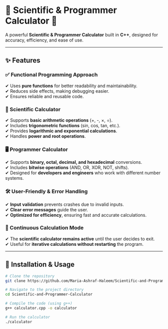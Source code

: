 # 🚀 Scientific & Programmer Calculator 🔢  

A powerful **Scientific & Programmer Calculator** built in **C++**, designed for accuracy, efficiency, and ease of use.  

---

## ✨ Features  

### ✅ Functional Programming Approach  
✔ Uses **pure functions** for better readability and maintainability.  
✔ Reduces side effects, making debugging easier.  
✔ Ensures reliable and reusable code.  

### 🔢 Scientific Calculator  
✔ Supports **basic arithmetic operations** (+, -, ×, ÷).  
✔ Includes **trigonometric functions** (sin, cos, tan, etc.).  
✔ Provides **logarithmic and exponential calculations**.  
✔ Handles **power and root operations**.  

### 🖥 Programmer Calculator  
✔ Supports **binary, octal, decimal, and hexadecimal** conversions.  
✔ Includes **bitwise operations** (AND, OR, XOR, NOT, shifts).  
✔ Designed for **developers and engineers** who work with different number systems.  

### 🛠 User-Friendly & Error Handling  
✔ **Input validation** prevents crashes due to invalid inputs.  
✔ **Clear error messages** guide the user.  
✔ **Optimized for efficiency**, ensuring fast and accurate calculations.  

### 🔄 Continuous Calculation Mode  
✔ The **scientific calculator remains active** until the user decides to exit.  
✔ Useful for **iterative calculations without restarting** the program.  

---

## 📂 Installation & Usage  

```sh
# Clone the repository
git clone https://github.com/Maria-Ashraf-Haleem/Scientific-and-Programmer-Calculator.git

# Navigate to the project directory
cd Scientific-and-Programmer-Calculator

# Compile the code (using g++)
g++ calculator.cpp -o calculator

# Run the calculator
./calculator
